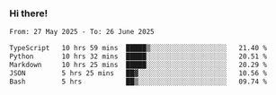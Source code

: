 ### Hi there!

<!--START_SECTION:waka-->

```txt
From: 27 May 2025 - To: 26 June 2025

TypeScript   10 hrs 59 mins  █████▒░░░░░░░░░░░░░░░░░░░   21.40 %
Python       10 hrs 32 mins  █████░░░░░░░░░░░░░░░░░░░░   20.51 %
Markdown     10 hrs 25 mins  █████░░░░░░░░░░░░░░░░░░░░   20.29 %
JSON         5 hrs 25 mins   ██▓░░░░░░░░░░░░░░░░░░░░░░   10.56 %
Bash         5 hrs           ██▒░░░░░░░░░░░░░░░░░░░░░░   09.74 %
```

<!--END_SECTION:waka-->
